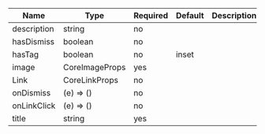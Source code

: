 | Name        | Type           | Required | Default | Description |
|-------------|----------------|----------|---------|-------------|
| description | string         | no       |         |             |
| hasDismiss  | boolean        | no       |         |             |
| hasTag      | boolean        | no       | inset   |             |
| image       | CoreImageProps | yes      |         |             |
| Link        | CoreLinkProps  | no       |         |             |
| onDismiss   | (e) => ()      | no       |         |             |
| onLinkClick | (e) => ()      | no       |         |             |
| title       | string         | yes      |         |             |